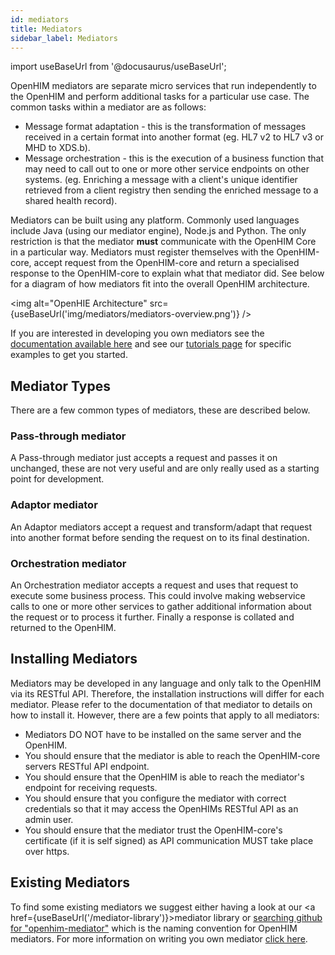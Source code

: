 ```yaml
---
id: mediators
title: Mediators
sidebar_label: Mediators
---
```


import useBaseUrl from '@docusaurus/useBaseUrl';

OpenHIM mediators are separate micro services that run independently to the OpenHIM and perform additional tasks for a particular use case. The common tasks within a mediator are as follows:

- Message format adaptation - this is the transformation of messages received in a certain format into another format (eg. HL7 v2 to HL7 v3 or MHD to XDS.b).
- Message orchestration - this is the execution of a business function that may need to call out to one or more other service endpoints on other systems. (eg. Enriching a message with a client's unique identifier retrieved from a client registry then sending the enriched message to a shared health record).

Mediators can be built using any platform. Commonly used languages include Java (using our mediator engine), Node.js and Python. The only restriction is that the mediator **must** communicate with the OpenHIM Core in a particular way. Mediators must register themselves with the OpenHIM-core, accept request from the OpenHIM-core and return a specialised response to the OpenHIM-core to explain what that mediator did. See below for a diagram of how mediators fit into the overall OpenHIM architecture.

<img alt="OpenHIE Architecture" src={useBaseUrl('img/mediators/mediators-overview.png')} />

If you are interested in developing you own mediators see the [documentation available here](../dev-guide/developing-mediators) and see our [tutorials page](../tutorial/mediators/basic-scaffold) for specific examples to get you started.

## Mediator Types

There are a few common types of mediators, these are described below.

### Pass-through mediator

A Pass-through mediator just accepts a request and passes it on unchanged, these are not very useful and are only really used as a starting point for development.

### Adaptor mediator

An Adaptor mediators accept a request and transform/adapt that request into another format before sending the request on to its final destination.

### Orchestration mediator

An Orchestration mediator accepts a request and uses that request to execute some business process. This could involve making webservice calls to one or more other services to gather additional information about the request or to process it further. Finally a response is collated and returned to the OpenHIM.

## Installing Mediators

Mediators may be developed in any language and only talk to the OpenHIM via its RESTful API. Therefore, the installation instructions will differ for each mediator. Please refer to the documentation of that mediator to details on how to install it. However, there are a few points that apply to all mediators:

- Mediators DO NOT have to be installed on the same server and the OpenHIM.
- You should ensure that the mediator is able to reach the OpenHIM-core servers RESTful API endpoint.
- You should ensure that the OpenHIM is able to reach the mediator's endpoint for receiving requests.
- You should ensure that you configure the mediator with correct credentials so that it may access the OpenHIMs RESTful API as an admin user.
- You should ensure that the mediator trust the OpenHIM-core's certificate (if it is self signed) as API communication MUST take place over https.

## Existing Mediators

To find some existing mediators we suggest either having a look at our <a href={useBaseUrl('/mediator-library')}>mediator library</a> or [searching github for "openhim-mediator"](https://github.com/search?utf8=%E2%9C%93&q=%22openhim-mediator%22&type=Repositories&ref=searchresults) which is the naming convention for OpenHIM mediators. For more information on writing you own mediator [click here](../dev-guide/mediators.html).
